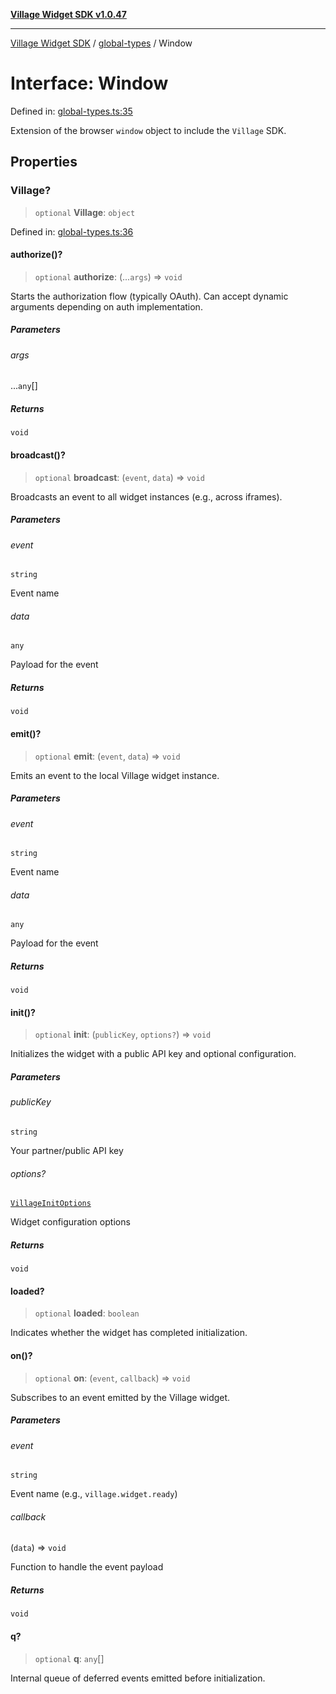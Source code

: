 [**Village Widget SDK v1.0.47**](../../README.md)

***

[Village Widget SDK](../../modules.md) / [global-types](../README.md) / Window

# Interface: Window

Defined in: [global-types.ts:35](https://github.com/VillageHQ/village-widget-sdk/blob/82bba2870810a013cfbc732565daf6ef26befe91/src/config/global-types.ts#L35)

Extension of the browser `window` object to include the `Village` SDK.

## Properties

### Village?

> `optional` **Village**: `object`

Defined in: [global-types.ts:36](https://github.com/VillageHQ/village-widget-sdk/blob/82bba2870810a013cfbc732565daf6ef26befe91/src/config/global-types.ts#L36)

#### authorize()?

> `optional` **authorize**: (...`args`) => `void`

Starts the authorization flow (typically OAuth).
Can accept dynamic arguments depending on auth implementation.

##### Parameters

###### args

...`any`[]

##### Returns

`void`

#### broadcast()?

> `optional` **broadcast**: (`event`, `data`) => `void`

Broadcasts an event to all widget instances (e.g., across iframes).

##### Parameters

###### event

`string`

Event name

###### data

`any`

Payload for the event

##### Returns

`void`

#### emit()?

> `optional` **emit**: (`event`, `data`) => `void`

Emits an event to the local Village widget instance.

##### Parameters

###### event

`string`

Event name

###### data

`any`

Payload for the event

##### Returns

`void`

#### init()?

> `optional` **init**: (`publicKey`, `options?`) => `void`

Initializes the widget with a public API key and optional configuration.

##### Parameters

###### publicKey

`string`

Your partner/public API key

###### options?

[`VillageInitOptions`](VillageInitOptions.md)

Widget configuration options

##### Returns

`void`

#### loaded?

> `optional` **loaded**: `boolean`

Indicates whether the widget has completed initialization.

#### on()?

> `optional` **on**: (`event`, `callback`) => `void`

Subscribes to an event emitted by the Village widget.

##### Parameters

###### event

`string`

Event name (e.g., `village.widget.ready`)

###### callback

(`data`) => `void`

Function to handle the event payload

##### Returns

`void`

#### q?

> `optional` **q**: `any`[]

Internal queue of deferred events emitted before initialization.
